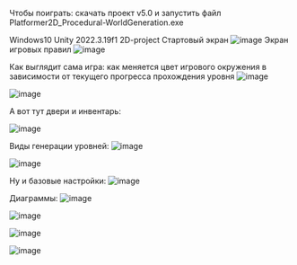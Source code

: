 Чтобы поиграть: скачать проект v5.0 и запустить файл Platformer2D_Procedural-WorldGeneration.exe

Windows10
Unity 2022.3.19f1
2D-project
Стартовый экран
![image](https://github.com/user-attachments/assets/d06f4b10-7e4e-4932-9c2f-6995951abbc1)
Экран игровых правил
![image](https://github.com/user-attachments/assets/1d0f3d9d-40d2-4f70-9fa8-d98dc154a2b1)

Как выглядит сама игра: как меняется цвет игрового окружения в зависимости от текущего прогресса прохождения уровня
![image](https://github.com/user-attachments/assets/6d14db23-bd75-4341-8468-6d7ded365a3b)

![image](https://github.com/user-attachments/assets/7b7cc6f2-1214-4e78-8057-900f78b4a19f)

А вот тут двери и инвентарь:

![image](https://github.com/user-attachments/assets/b86f29e8-c0fe-4665-9be8-ec646880ebf2)


Виды генерации уровней:
![image](https://github.com/user-attachments/assets/ebc267df-4541-4f67-8331-1e0f35b98b23)

![image](https://github.com/user-attachments/assets/84f8ce9a-b044-4c44-b458-4ed58d4b585e)

Ну и базовые настройки:
![image](https://github.com/user-attachments/assets/0672d9b1-0aeb-44fd-af59-e878e98fafc0)


Диаграммы:
![image](https://github.com/user-attachments/assets/88cede3b-0839-465c-95f7-c52f08143e0f)

![image](https://github.com/user-attachments/assets/696c926f-8e59-4f8c-a1ad-2e479cd1ccfb)

![image](https://github.com/user-attachments/assets/ec5c2032-f870-4c35-8386-983080289ae6)

![image](https://github.com/user-attachments/assets/68b219e0-5f61-4f46-92fe-308a55b86e6a)


